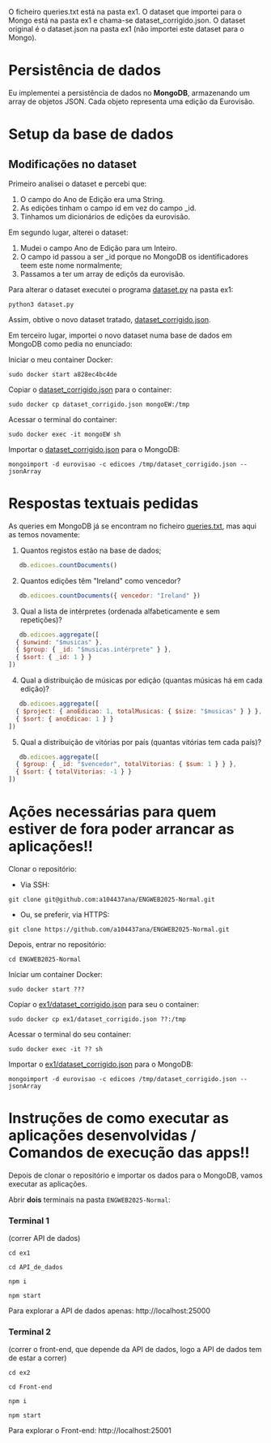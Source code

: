 O ficheiro queries.txt está na pasta ex1.
O dataset que importei para o Mongo está na pasta ex1 e chama-se dataset_corrigido.json.
O dataset original é o dataset.json na pasta ex1 (não importei este dataset para o Mongo).

# Persistência de dados
Eu implementei a persistência de dados no **MongoDB**, armazenando um array de objetos JSON. Cada objeto representa uma edição da Eurovisão.

# Setup da base de dados
## Modificações no dataset
Primeiro analisei o dataset e percebi que:
1. O campo do Ano de Edição era uma String.
2. As edições tinham o campo id em vez do campo _id.
3. Tinhamos um dicionários de edições da eurovisão.

Em segundo lugar, alterei o dataset:
1. Mudei o campo Ano de Edição para um Inteiro.
2. O campo id passou a ser _id porque no MongoDB os identificadores teem este nome normalmente;
3. Passamos a ter um array de ediçõs da eurovisão.

Para alterar o dataset executei o programa [dataset.py](ex1/dataset.py) na pasta ex1:
```
python3 dataset.py
```
Assim, obtive o novo dataset tratado, [dataset_corrigido.json](ex1/dataset_corrigido.json).

Em terceiro lugar, importei o novo dataset numa base de dados em MongoDB como pedia no enunciado:

Iniciar o meu container Docker:
```
sudo docker start a828ec4bc4de
```
Copiar o [dataset_corrigido.json](ex1/dataset_corrigido.json) para o container:
```
sudo docker cp dataset_corrigido.json mongoEW:/tmp
```
Acessar o terminal do container:
```
sudo docker exec -it mongoEW sh
```
Importar o [dataset_corrigido.json](ex1/dataset_corrigido.json) para o MongoDB:
```
mongoimport -d eurovisao -c edicoes /tmp/dataset_corrigido.json --jsonArray
```
# Respostas textuais pedidas

As queries em MongoDB já se encontram no ficheiro [queries.txt](ex1/queries.txt), mas aqui as temos novamente:

1. Quantos registos estão na base de dados;
```js
   db.edicoes.countDocuments()
```
2. Quantos edições têm "Ireland" como vencedor?
```js
   db.edicoes.countDocuments({ vencedor: "Ireland" })
```
3. Qual a lista de intérpretes (ordenada alfabeticamente e sem repetições)?
```js
   db.edicoes.aggregate([
  { $unwind: "$musicas" },
  { $group: { _id: "$musicas.intérprete" } },
  { $sort: { _id: 1 } }
])
```
4. Qual a distribuição de músicas por edição (quantas músicas há em cada edição)?
```js
   db.edicoes.aggregate([
  { $project: { anoEdicao: 1, totalMusicas: { $size: "$musicas" } } },
  { $sort: { anoEdicao: 1 } }
])
```
5. Qual a distribuição de vitórias por país (quantas vitórias tem cada país)?
```js
   db.edicoes.aggregate([
  { $group: { _id: "$vencedor", totalVitorias: { $sum: 1 } } },
  { $sort: { totalVitorias: -1 } }
])
```
# Ações necessárias para quem estiver de fora poder arrancar as aplicações‼️
Clonar o repositório:
- Via SSH:
```
git clone git@github.com:a104437ana/ENGWEB2025-Normal.git
```
- Ou, se preferir, via HTTPS:
```
git clone https://github.com/a104437ana/ENGWEB2025-Normal.git
```
Depois, entrar no repositório:
```
cd ENGWEB2025-Normal
```
Iniciar um container Docker:
```
sudo docker start ???
```
Copiar o [ex1/dataset_corrigido.json](ex1/dataset_corrigido.json) para seu o container:
```
sudo docker cp ex1/dataset_corrigido.json ??:/tmp
```
Acessar o terminal do seu container:
```
sudo docker exec -it ?? sh
```
Importar o [ex1/dataset_corrigido.json](ex1/dataset_corrigido.json) para o MongoDB:
```
mongoimport -d eurovisao -c edicoes /tmp/dataset_corrigido.json --jsonArray
```
# Instruções de como executar as aplicações desenvolvidas / Comandos de execução das apps‼️

Depois de clonar o repositório e importar os dados para o MongoDB, vamos executar as aplicações.

Abrir **dois** terminais na pasta `ENGWEB2025-Normal`:

### Terminal 1 
(correr API de dados)
```
cd ex1
```
```
cd API_de_dados
```
```
npm i
```
```
npm start
```
Para explorar a API de dados apenas: http://localhost:25000
### Terminal 2 
(correr o front-end, que depende da API de dados, logo a API de dados tem de estar a correr)
```
cd ex2
```
```
cd Front-end
```
```
npm i
```
```
npm start
```
Para explorar o Front-end: http://localhost:25001